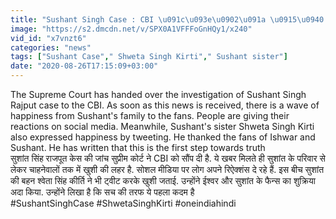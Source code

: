 ```yaml
---
title: "Sushant Singh Case : CBI \u091c\u093e\u0902\u091a \u0915\u0940 \u092e\u0902\u091c\u0942\u0930\u0940, \u0938\u093e\u092e\u0928\u0947 \u0906\u092f\u093e Shweta Singh Kirti \u0915\u093e \u092f\u0947 \u0930\u093f\u090f\u0915\u094d\u0936\u0928 \u0935\u0928\u0907\u0902\u0921\u093f\u092f\u093e \u0939\u093f\u0902\u0926\u0940"
image: "https://s2.dmcdn.net/v/SPX0A1VFFFoGnHQy1/x240"
vid_id: "x7vnzt6"
categories: "news"
tags: ["Sushant Case"," Shweta Singh Kirti"," Sushant sister"]
date: "2020-08-26T17:15:09+03:00"
---
```

The Supreme Court has handed over the investigation of Sushant Singh Rajput case to the CBI. As soon as this news is received, there is a wave of happiness from Sushant's family to the fans. People are giving their reactions on social media. Meanwhile, Sushant's sister Shweta Singh Kirti also expressed happiness by tweeting. He thanked the fans of Ishwar and Sushant. He has written that this is the first step towards truth    <br>सुशांत सिंह राजपूत केस की जांच सुप्रीम कोर्ट ने CBI को सौंप दी है. ये खबर मिलते ही सुशांत के परिवार से लेकर चाहनेवालों तक में खुशी की लहर है. सोशल मीडिया पर लोग अपने रिऐक्शंस दे रहे हैं. इस बीच सुशांत की बहन श्वेता सिंह कीर्ति ने भी ट्वीट करके खुशी जताई. उन्होंने ईश्वर और सुशांत के फैन्स का शुक्रिया अदा किया. उन्होंने लिखा है कि सच की तरफ ये पहला कदम है    <br>#SushantSinghCase #ShwetaSinghKirti  #oneindiahindi
